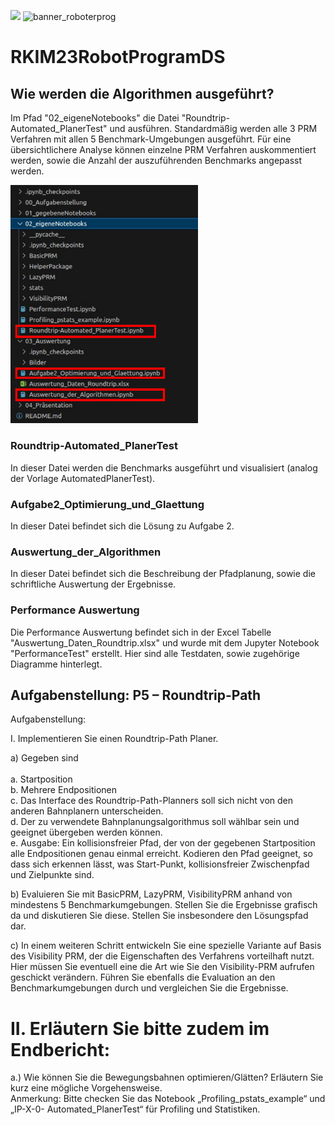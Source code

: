 ![](banner_roboterprog.png)
![banner_roboterprog](https://github.com/maudetroll/RKIM23RobotProgramDS/assets/55143852/bd8dc7ed-b810-44b9-9a9e-70b859f56560)

# RKIM23RobotProgramDS #
## Wie werden die Algorithmen ausgeführt?

Im Pfad "02_eigeneNotebooks" die Datei "Roundtrip-Automated_PlanerTest" und ausführen. Standardmäßig werden alle 3 PRM Verfahren mit allen 5 Benchmark-Umgebungen ausgeführt. Für eine übersichtlichere Analyse können einzelne PRM Verfahren auskommentiert werden, sowie die Anzahl der auszuführenden Benchmarks angepasst werden.


<img src="./03_Auswertung/Bilder/ProjektDateistruktur.png" alt="Projekt DateiStruktur" width="300"/>

### Roundtrip-Automated_PlanerTest
In dieser Datei werden die Benchmarks ausgeführt und visualisiert (analog der Vorlage AutomatedPlanerTest).

### Aufgabe2_Optimierung_und_Glaettung
In dieser Datei befindet sich die Lösung zu Aufgabe 2.

### Auswertung_der_Algorithmen
In dieser Datei befindet sich die Beschreibung der Pfadplanung, sowie die schriftliche Auswertung der Ergebnisse.

### Performance Auswertung

Die Performance Auswertung befindet sich in der Excel Tabelle "Auswertung_Daten_Roundtrip.xlsx" und wurde mit dem Jupyter Notebook "PerformanceTest" erstellt. Hier sind alle Testdaten, sowie zugehörige Diagramme hinterlegt. 

## Aufgabenstellung: P5 – Roundtrip-Path ##

Aufgabenstellung:

I. Implementieren Sie einen Roundtrip-Path Planer.

a) Gegeben sind <br><br>
a. Startposition <br>
b. Mehrere Endpositionen <br>
c. Das Interface des Roundtrip-Path-Planners soll sich nicht von den anderen
Bahnplanern unterscheiden. <br>
d. Der zu verwendete Bahnplanungsalgorithmus soll wählbar sein und
geeignet übergeben werden können. <br>
e. Ausgabe: Ein kollisionsfreier Pfad, der von der gegebenen Startposition alle
Endpositionen genau einmal erreicht. Kodieren den Pfad geeignet, so dass
sich erkennen lässt, was Start-Punkt, kollisionsfreier Zwischenpfad und
Zielpunkte sind. <br>

b) Evaluieren Sie mit BasicPRM, LazyPRM, VisibilityPRM anhand von mindestens 5
Benchmarkumgebungen. Stellen Sie die Ergebnisse grafisch da und diskutieren Sie
diese. Stellen Sie insbesondere den Lösungspfad dar.

c) In einem weiteren Schritt entwickeln Sie eine spezielle Variante auf Basis des
Visibility PRM, der die Eigenschaften des Verfahrens vorteilhaft nutzt. Hier müssen
Sie eventuell eine die Art wie Sie den Visibility-PRM aufrufen geschickt verändern.
Führen Sie ebenfalls die Evaluation an den Benchmarkumgebungen durch und
vergleichen Sie die Ergebnisse.

# II. Erläutern Sie bitte zudem im Endbericht: #

a.) Wie können Sie die Bewegungsbahnen optimieren/Glätten? Erläutern Sie kurz eine
mögliche Vorgehensweise.
<br>
Anmerkung: Bitte checken Sie das Notebook „Profiling_pstats_example“ und „IP-X-0-
Automated_PlanerTest“ für Profiling und Statistiken.
